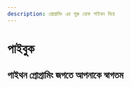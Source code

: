 ```yaml
---
description: প্রোগ্রামিং এর শুরু হোক পাইথন দিয়ে
---
```


# পাইবুক

## পাইথন প্রোগ্রামিং জগতে আপনাকে স্বাগতম

